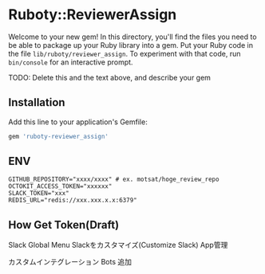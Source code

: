 # Ruboty::ReviewerAssign

Welcome to your new gem! In this directory, you'll find the files you need to be able to package up your Ruby library into a gem. Put your Ruby code in the file `lib/ruboty/reviewer_assign`. To experiment with that code, run `bin/console` for an interactive prompt.

TODO: Delete this and the text above, and describe your gem

## Installation

Add this line to your application's Gemfile:

```ruby
gem 'ruboty-reviewer_assign'
```

## ENV
```
GITHUB_REPOSITORY="xxxx/xxxx" # ex. motsat/hoge_review_repo
OCTOKIT_ACCESS_TOKEN="xxxxxx"
SLACK_TOKEN="xxx"
REDIS_URL="redis://xxx.xxx.x.x:6379"
```

## How Get Token(Draft)
Slack Global Menu
Slackをカスタマイズ(Customize Slack)
App管理

カスタムインテグレーション
Bots
追加
